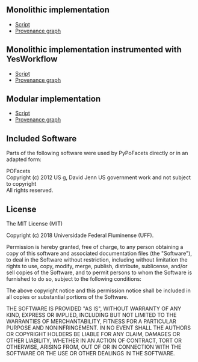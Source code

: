 Monolithic implementation
-------------------------

* [Script](https://github.com/gems-uff/pypofacets/blob/master/monolithic_pypofacets.py)
* [Provenance graph](https://raw.githubusercontent.com/gems-uff/pypofacets/master/output/provenance/t1_monolithic.png)

Monolithic implementation instrumented with YesWorkflow
-------------------------------------------------------

* [Script](https://github.com/gems-uff/pypofacets/blob/master/yw_monolithic_pypofacets.py)
* [Provenance graph](https://raw.githubusercontent.com/gems-uff/pypofacets/master/output/provenance/yw.png)

Modular implementation
----------------------

* [Script](https://github.com/gems-uff/pypofacets/blob/master/modular_pypofacets.py)
* [Provenance graph](https://raw.githubusercontent.com/gems-uff/pypofacets/master/output/provenance/t3_modular.png)

Included Software
-----------------

Parts of the following software were used by PyPoFacets directly or in an adapted form:

POFacets  
Copyright (c) 2012 US g, David Jenn US government work and not subject to copyright  
All rights reserved.  

License
-------

The MIT License (MIT)

Copyright (c) 2018 Universidade Federal Fluminense (UFF).

Permission is hereby granted, free of charge, to any person obtaining a copy of
this software and associated documentation files (the "Software"), to deal in
the Software without restriction, including without limitation the rights to
use, copy, modify, merge, publish, distribute, sublicense, and/or sell copies of
the Software, and to permit persons to whom the Software is furnished to do so,
subject to the following conditions:

The above copyright notice and this permission notice shall be included in all
copies or substantial portions of the Software.

THE SOFTWARE IS PROVIDED "AS IS", WITHOUT WARRANTY OF ANY KIND, EXPRESS OR
IMPLIED, INCLUDING BUT NOT LIMITED TO THE WARRANTIES OF MERCHANTABILITY, FITNESS
FOR A PARTICULAR PURPOSE AND NONINFRINGEMENT. IN NO EVENT SHALL THE AUTHORS OR
COPYRIGHT HOLDERS BE LIABLE FOR ANY CLAIM, DAMAGES OR OTHER LIABILITY, WHETHER
IN AN ACTION OF CONTRACT, TORT OR OTHERWISE, ARISING FROM, OUT OF OR IN
CONNECTION WITH THE SOFTWARE OR THE USE OR OTHER DEALINGS IN THE SOFTWARE.
